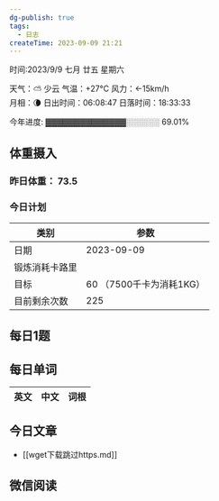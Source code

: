 ```yaml
---
dg-publish: true
tags:
  - 日志
createTime: 2023-09-09 21:21
---
```



时间:2023/9/9 七月 廿五 星期六

天气：⛅️  少云 气温：+27°C 风力：←15km/h  
月相：🌘 日出时间：06:08:47 日落时间：18:33:33

今年进度: ▓▓▓▓▓▓▓▓▓▓▓▓▓▓░░░░░░ 69.01%

## 体重摄入

### 昨日体重： 73.5
### 今日计划

| 类别           | 参数                    |
| -------------- | ----------------------- |
| 日期           | 2023-09-09               |
| 锻炼消耗卡路里 | |
| 目标           | 60      （7500千卡为消耗1KG）                |
| 目前剩余次数               |        225                  |



## 每日1题


## 每日单词

| 英文       | 中文       |词根|
| ---------- | ---------- | ---|


## 今日文章
 
- [[wget下载跳过https.md]]

## 微信阅读

<!-- start of weread -->


<!-- end of weread -->
